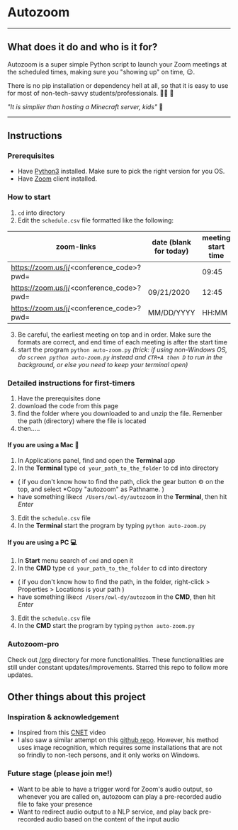 # Autozoom
--------
## What does it do and who is it for?

Autozoom is a super simple Python script to launch your Zoom meetings at the scheduled times, making sure you "showing up" on time, :wink:. 

There is no pip installation or dependency hell at all, so that it is easy to use for most of non-tech-savvy students/professionals. :man_student: :briefcase:

*"It is simplier than hosting a Minecraft server, kids"* :boy:

------
## Instructions
### Prerequisites
- Have [Python3](https://www.python.org/downloads/) installed. Make sure to pick the right version for you OS.
- Have [Zoom](https://zoom.us/download) client installed.
### How to start
1. `cd` into directory 
2. Edit the `schedule.csv` file formatted like the following:

| zoom-links |	date (blank for today) | meeting start time | meeting end time |
|--------------------------------------------------|--------|-----|-----|
|https://zoom.us/j/<conference_code>?pwd=<password>|		|09:45|10:30|
|https://zoom.us/j/<conference_code>?pwd=<password>|09/21/2020|12:45|13:30|
|https://zoom.us/j/<conference_code>?pwd=<password>|MM/DD/YYYY|HH:MM|HH:MM|
3. Be careful, the earliest meeting on top and in order. Make sure the formats are correct, and end time of each meeting is after the start time
4.  start the program `python auto-zoom.py` *(trick: if using non-Windows OS, do `screen python auto-zoom.py` instead and `CTR+A then D` to run in the background, or else you need to keep your terminal open)*

### Detailed instructions for first-timers
1. Have the prerequisites done
2. download the code from this page
3. find the folder where you downloaded to and unzip the file. Remenber the path (directory) where the file is located
4. then.....
#### If you are using a Mac :apple:
1. In Applications panel, find and open the **Terminal** app
2. In the **Terminal** type `cd your_path_to_the_folder` to cd into directory 
- ( if you don't know how to find the path, click the gear button :gear: on the top, and select *Copy "autozoom" as Pathname. )
- have something like`cd /Users/owl-dy/autozoom` in the **Terminal**, then hit *Enter*
3. Edit the `schedule.csv` file
4. In the **Terminal** start the program by typing `python auto-zoom.py`
#### If you are using a PC :computer:
1. In **Start** menu search of `cmd` and open it
2. In the **CMD** type `cd your_path_to_the_folder` to cd into directory 
- ( if you don't know how to find the path, in the folder, right-click > Properties > Locations is your path )
- have something like`cd /Users/owl-dy/autozoom` in the **CMD**, then hit *Enter*
3. Edit the `schedule.csv` file
4. In the **CMD** start the program by typing `python auto-zoom.py`

### Autozoom-pro
Check out [/pro](https://github.com/Owl-dy/autozoom/tree/master/pro) directory for more functionalities.
These functionalities are still under constant updates/improvements. Starred this repo to follow more updates.

## Other things about this project
### Inspiration & acknowledgement
- Inspired from this [CNET](https://www.youtube.com/watch?v=b-VCzLiyFxc) video
- I also saw a similar attempt on this [github repo](https://github.com/Kn0wn-Un/Auto-Zoom). However, his method uses image recognition, which requires some installations that are not so frindly to non-tech persons, and it only works on Windows. 
### Future stage (please join me!)
- Want to be able to have a trigger word for Zoom's audio output, so whenever you are called on, autozoom can play a pre-recorded audio file to fake your presence
- Want to redirect audio output to a NLP service, and play back pre-recorded audio based on the content of the input audio

